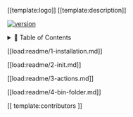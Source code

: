 [[template:logo]] [[template:description]]

[![version](https://img.shields.io/badge/version-[[pkg.version]]-green.svg)](https://semver.org)

<details>
<summary>📖 Table of Contents</summary>
<br />
[[ template:toc ]]
</details>

[[load:readme/1-installation.md]]

[[load:readme/2-init.md]]

[[load:readme/3-actions.md]]

[[load:readme/4-bin-folder.md]]

[[ template:contributors ]]